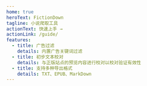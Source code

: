 ```yaml
---
home: true
heroText: FictionDown
tagline: 小说爬取工具
actionText: 快速上手 →
actionLink: /guide/
features:
  - title: 广告过滤
    details: 内置广告关键词过滤
  - title: 初步文本校对
    details: 与正版站点的预览内容进行校对以校对验证有效性
  - title: 支持多种导出格式
    details: TXT、EPUB、MarkDown
---
```

